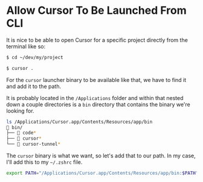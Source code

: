 # Allow Cursor To Be Launched From CLI

It is nice to be able to open Cursor for a specific project directly from the
terminal like so:

```bash
$ cd ~/dev/my/project

$ cursor .
```

For the `cursor` launcher binary to be available like that, we have to find it
and add it to the path.

It is probably located in the `/Applications` folder and within that nested down
a couple directories is a `bin` directory that contains the binary we're looking
for.

```bash
ls /Applications/Cursor.app/Contents/Resources/app/bin
 bin/
├──  code*
├──  cursor*
└──  cursor-tunnel*
```

The `cursor` binary is what we want, so let's add that to our path. In my case,
I'll add this to my `~/.zshrc` file.

```bash
export PATH="/Applications/Cursor.app/Contents/Resources/app/bin:$PATH"
```
